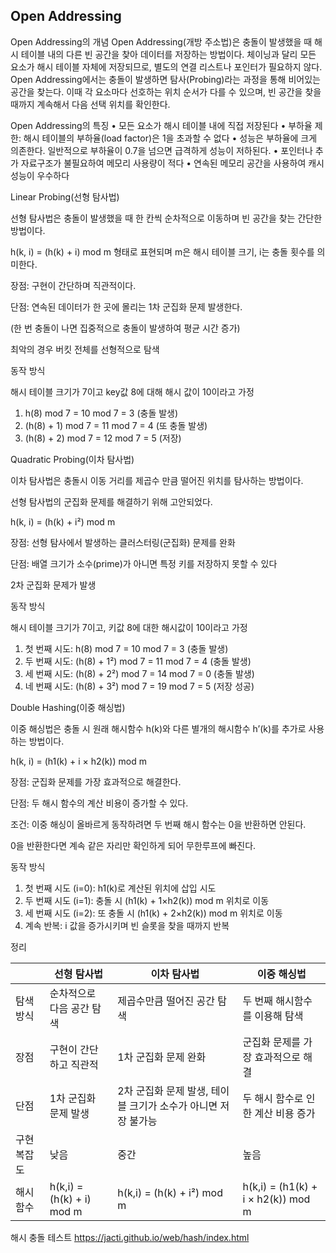 ## Open Addressing

Open Addressing의 개념
Open Addressing(개방 주소법)은 충돌이 발생했을 때 해시 테이블 내의 다른 빈 공간을 찾아 데이터를 저장하는 방법이다. 체이닝과 달리 모든 요소가 해시 테이블 자체에 저장되므로, 별도의 연결 리스트나 포인터가 필요하지 않다.
Open Addressing에서는 충돌이 발생하면 탐사(Probing)라는 과정을 통해 비어있는 공간을 찾는다. 이때 각 요소마다 선호하는 위치 순서가 다를 수 있으며, 빈 공간을 찾을 때까지 계속해서 다음 선택 위치를 확인한다.

Open Addressing의 특징
•	모든 요소가 해시 테이블 내에 직접 저장된다
•	부하율 제한: 해시 테이블의 부하율(load factor)은 1을 초과할 수 없다
•	성능은 부하율에 크게 의존한다. 일반적으로 부하율이 0.7을 넘으면 급격하게 성능이 저하된다.
•	포인터나 추가 자료구조가 불필요하여 메모리 사용량이 적다
•	연속된 메모리 공간을 사용하여 캐시 성능이 우수하다

Linear Probing(선형 탐사법)

선형 탐사법은 충돌이 발생했을 때 한 칸씩 순차적으로 이동하며 빈 공간을 찾는 간단한 방법이다.

h(k, i) = (h(k) + i) mod m 형태로 표현되며 m은 해시 테이블 크기, i는 충돌 횟수를 의미한다.

장점: 구현이 간단하며 직관적이다.

단점: 연속된 데이터가 한 곳에 몰리는 1차 군집화 문제 발생한다.

(한 번 충돌이 나면 집중적으로 충돌이 발생하여 평균 시간 증가)

최악의 경우 버킷 전체를 선형적으로 탐색

동작 방식

해시 테이블 크기가 7이고 key값 8에 대해 해시 값이 10이라고 가정
1.	h(8) mod 7 = 10 mod 7 = 3 (충돌 발생)
2.	(h(8) + 1) mod 7 = 11 mod 7 = 4 (또 충돌 발생)
3.	(h(8) + 2) mod 7 = 12 mod 7 = 5 (저장)

Quadratic Probing(이차 탐사법)

이차 탐사법은 충돌시 이동 거리를 제곱수 만큼 떨어진 위치를 탐사하는 방법이다.

선형 탐사법의 군집화 문제를 해결하기 위해 고안되었다.

h(k, i) = (h(k) + i²) mod m

장점: 선형 탐사에서 발생하는 클러스터링(군집화) 문제를 완화

단점: 배열 크기가 소수(prime)가 아니면 특정 키를 저장하지 못할 수 있다

 2차 군집화 문제가 발생

동작 방식

해시 테이블 크기가 7이고, 키값 8에 대한 해시값이 10이라고 가정
1.	첫 번째 시도: h(8) mod 7 = 10 mod 7 = 3 (충돌 발생)
2.	두 번째 시도: (h(8) + 1²) mod 7 = 11 mod 7 = 4 (충돌 발생)
3.	세 번째 시도: (h(8) + 2²) mod 7 = 14 mod 7 = 0 (충돌 발생)
4.	네 번째 시도: (h(8) + 3²) mod 7 = 19 mod 7 = 5 (저장 성공)

Double Hashing(이중 해싱법)

이중 해싱법은 충돌 시 원래 해시함수 h(k)와 다른 별개의 해시함수 h’(k)를 추가로 사용하는 방법이다.

h(k, i) = (h1(k) + i × h2(k)) mod m

장점: 군집화 문제를 가장 효과적으로 해결한다.

단점: 두 해시 함수의 계산 비용이 증가할 수 있다.

조건: 이중 해싱이 올바르게 동작하려면 두 번째 해시 함수는 0을 반환하면 안된다.

0을 반환한다면 계속 같은 자리만 확인하게 되어 무한루프에 빠진다.

동작 방식
1.	첫 번째 시도 (i=0): h1(k)로 계산된 위치에 삽입 시도
2.	두 번째 시도 (i=1): 충돌 시 (h1(k) + 1×h2(k)) mod m 위치로 이동
3.	세 번째 시도 (i=2): 또 충돌 시 (h1(k) + 2×h2(k)) mod m 위치로 이동
4.	계속 반복: i 값을 증가시키며 빈 슬롯을 찾을 때까지 반복

정리

|  | **선형 탐사법** | **이차 탐사법** | **이중 해싱법** |
| --- | --- | --- | --- |
| 탐색 방식 | 순차적으로 다음 공간 탐색 | 제곱수만큼 떨어진 공간 탐색 | 두 번째 해시함수를 이용해 탐색 |
| 장점 | 구현이 간단하고 직관적 | 1차 군집화 문제 완화 | 군집화 문제를 가장 효과적으로 해결 |
| 단점 | 1차 군집화 문제 발생 | 2차 군집화 문제 발생, 테이블 크기가 소수가 아니면 저장 불가능 | 두 해시 함수로 인한 계산 비용 증가 |
| 구현 복잡도 | 낮음 | 중간 | 높음 |
| 해시 함수 | h(k,i) = (h(k) + i) mod m | h(k,i) = (h(k) + i²) mod m | h(k,i) = (h1(k) + i × h2(k)) mod m |

해시 충돌 테스트
https://jacti.github.io/web/hash/index.html